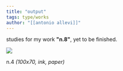 ```yaml
---
title: "output"
tags: type/works
author: "[[antonio allevi]]"
---
```

studies for my work **"n.8"**, yet to be finished.


<img src="/assets\IMG_2632.PNG"/>

n.4 
_(100x70, ink, paper)_


